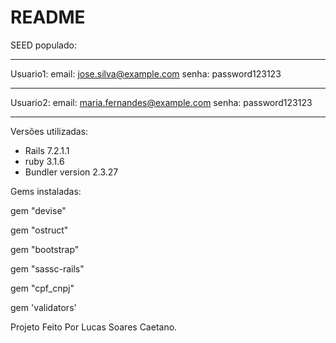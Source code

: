 # README

SEED populado:
_____________________________
Usuario1: 
email: jose.silva@example.com
senha: password123123
_____________________________
Usuario2: 
email: maria.fernandes@example.com
senha: password123123
_____________________________

Versões utilizadas:
  - Rails 7.2.1.1
  - ruby 3.1.6
  - Bundler version 2.3.27

Gems instaladas:

  gem "devise"

  gem "ostruct"

  gem "bootstrap"

  gem "sassc-rails"

  gem "cpf_cnpj"

  gem 'validators'

Projeto Feito Por Lucas Soares Caetano.
